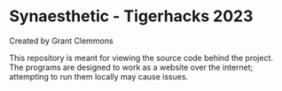 # Synaesthetic - Tigerhacks 2023
Created by Grant Clemmons

This repository is meant for viewing the source code behind the project. 
The programs are designed to work as a website over the internet; attempting to run them locally may cause issues.

